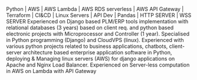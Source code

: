 Python | AWS  | AWS Lambda | AWS RDS serverless | AWS API Gateway | Terraform | CI&CD | Linux Servers  | API Dev | Pandas | HTTP SERVER | WSS SERVER
Experienced  on Django based PLM/ERP tools implementation with relational databases (3 years) based on client req. and python based electronic projects with Microprocessor and Controller (1 year). Specialised in Python programming (Django) and CloudVPS (linux). Experienced with various python projects related to business applications, chatbots, client-server architecture based enterprise application software in Python, deploying & Managing linux servers (AWS) for django applications on Apache and  Nginx Load Balancer.
Experienced on Server-less computation in AWS on Lambda with API Gateway 